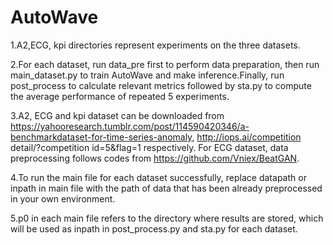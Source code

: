 # AutoWave
1.A2,ECG, kpi directories represent experiments on the three datasets.

2.For each dataset, run data_pre first to perform data preparation, then run main_dataset.py to train AutoWave and make inference.Finally, run post_process to calculate relevant metrics followed by sta.py to compute the average performance of repeated 5 experiments.

3.A2, ECG and kpi dataset can be downloaded from https://yahooresearch.tumblr.com/post/114590420346/a-benchmarkdataset-for-time-series-anomaly,
 http://iops.ai/competition detail/?competition id=5&flag=1 respectively. For ECG dataset, data preprocessing follows codes from https://github.com/Vniex/BeatGAN.

4.To run the main file for each dataset successfully, replace datapath or inpath in main file with the path of data that has been already preprocessed in your own environment.

5.p0 in each main file refers to the directory where results are stored, which will be used as inpath in post_process.py and sta.py for each dataset.
